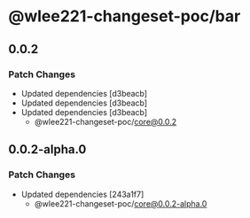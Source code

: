 # @wlee221-changeset-poc/bar

## 0.0.2

### Patch Changes

- Updated dependencies [d3beacb]
- Updated dependencies [d3beacb]
- Updated dependencies [d3beacb]
  - @wlee221-changeset-poc/core@0.0.2

## 0.0.2-alpha.0

### Patch Changes

- Updated dependencies [243a1f7]
  - @wlee221-changeset-poc/core@0.0.2-alpha.0
